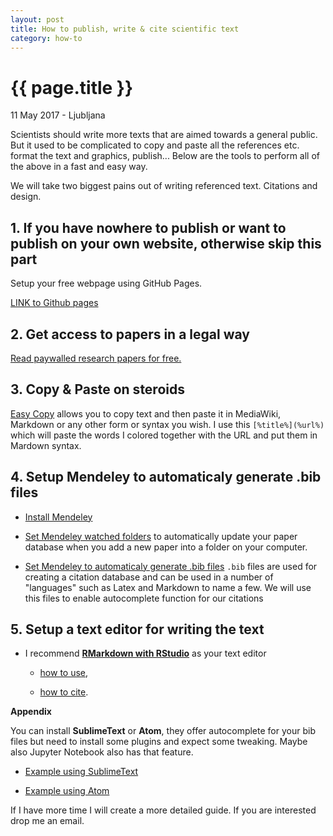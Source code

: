 ```yaml
---
layout: post
title: How to publish, write & cite scientific text
category: how-to
---
```


{{ page.title }}
================

<p class="meta">11 May 2017 - Ljubljana</p>

Scientists should write more texts that are aimed towards a general public. But it used to be complicated to copy and paste all the references etc. format the text and graphics, publish...
Below are the tools to perform all of the above in a fast and easy way.

We will take two biggest pains out of writing referenced text. 
Citations and design.


## 1. If you have nowhere to publish or want to publish on your own website, otherwise skip this part 

Setup your free webpage using GitHub Pages.
 
[LINK to Github pages](https://pages.github.com/)


## 2. Get access to papers in a legal way

[Read paywalled research papers for free. ](http://unpaywall.org/)

## 3. Copy & Paste on steroids

[Easy Copy](https://sites.google.com/site/smokyinkproductions/easy-copy) allows you to copy text and then paste it in MediaWiki, Markdown or any other form or syntax you wish. 
I use this `[%title%](%url%)` which will paste the words I colored together with the URL and put them in Mardown syntax.

## 4. Setup Mendeley to automaticaly generate .bib files

- [Install Mendeley](https://www.mendeley.com/)

- [Set Mendeley watched folders](http://support.mendeley.com/customer/en/portal/articles/989571-how-to-use-the-watched-folders-feature) to automatically update your paper database when you add a new paper into a folder on your computer.

- [Set Mendeley to automaticaly generate .bib files](https://blog.mendeley.com/2012/03/24/how-to-series-generate-bibtex-files-for-your-collections-for-use-in-latex-part-3-of-12/)
`.bib` files are used for creating a citation database and can be used in a number of "languages" such as Latex and Markdown to name a few. We will use this files to enable autocomplete function for our citations

## 5. Setup a text editor for writing the text

- I recommend [**RMarkdown with RStudio**](https://www.rstudio.com/) as your text editor 
   
   - [how to use](https://bookdown.org/yihui/bookdown/), 

   - [how to cite](http://rmarkdown.rstudio.com/authoring_bibliographies_and_citations.html#citation_styles).



**Appendix** 

You can install **SublimeText** or **Atom**, they offer autocomplete for your bib files but need to install some plugins and expect some tweaking. Maybe also Jupyter Notebook also has that feature.


- [Example using SublimeText](https://sylvaindeville.net/2015/07/17/writing-academic-papers-in-plain-text-with-markdown-and-jupyter-notebook/)

- [Example using Atom](https://github.com/ihrke/markdown-paper)

If I have more time I will create a more detailed guide. If you are interested drop me an email.
